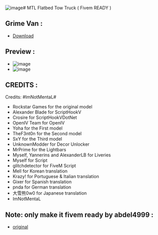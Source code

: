 ![image](https://github.com/AbdeLhere/0r-flatbed/assets/140607607/8fb4df7a-837e-4fe0-ad9f-34aae28d33ba)# MTL Flatbed Tow Truck ( Fivem READY )
## Grime Van :
- [Download](https://github.com/AbdeLhere/0r-flatbed)
## Preview :
- ![image](https://github.com/AbdeLhere/0r-flatbed/assets/140607607/6a9e7bc7-3cda-4178-b538-383f5220fa5a)
- ![image](https://github.com/AbdeLhere/0r-flatbed/assets/140607607/57a299e2-94da-4fb5-9309-340ddbd8db5f)
## CREDITS : 
Credits: #ImNotMentaL#
- Rockstar Games for the original model
- Alexander Blade for ScriptHookV
- Crosire for ScriptHookVDotNet
- OpenIV Team for OpenIV
- Yoha for the First model
- TheF3nt0n for the Second model
- SxY for the Third model
- UnknownModder for Decor Unlocker
- MrPrime for the Lightbars
- Myself, Yannerins and AlexanderLB for Liveries
- Myself for Script
- glitchdetector for FiveM Script
- Mell for Korean translation
- Krazy! for Portuguese & Italian translation
- Gixer for Spanish translation
- pnda for German translation
- 大雪熊0w0 for Japanese translation
- ImNotMentaL
## Note: only make it fivem ready by abdel4999 : 
- [original](https://www.gta5-mods.com/vehicles/mtl-flatbed-tow-truck) 
